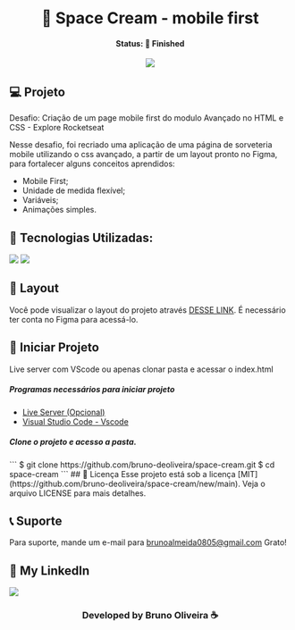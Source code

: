 <h1 align="center"> 🍦 Space Cream - mobile first </h1>
<h4 align="center"> Status: 🚀 Finished </h4>

<p align="center">
  <img src="https://github.com/bruno-deoliveira/space-cream/assets/109918729/e4b12d2b-d8a3-4b16-889a-35919571b0dc"
</p>


## 💻 Projeto
Desafio: Criação de um page mobile first do modulo Avançado no HTML e CSS - Explore Rocketseat

Nesse desafio, foi recriado uma aplicação de uma página de sorveteria mobile utilizando o css avançado, a partir de um layout pronto no Figma, para fortalecer alguns conceitos aprendidos:
- Mobile First;
- Unidade de medida flexível;
- Variáveis;
- Animações simples.

## 🚀 Tecnologias Utilizadas:
<div>
  <img src="https://img.shields.io/badge/HTML5-E34F26?style=for-the-badge&logo=html5&logoColor=white"/>
  <img src="https://img.shields.io/badge/CSS3-1572B6?style=for-the-badge&logo=css3&logoColor=white"/>
</div>

## 🔖 Layout
Você pode visualizar o layout do projeto através [DESSE LINK](https://www.figma.com/file/hBUWF6WigGSpEBHmvS7OSh/Stage-03---Mobile-First-(Copy)?type=design&node-id=0-1&mode=design&t=TA6T5XPDLSzpC9sY-0). É necessário ter conta no Figma para acessá-lo.

## 💾 Iniciar Projeto
Live server com VScode ou apenas clonar pasta e acessar o index.html
<h5> Programas necessários para iniciar projeto </h5>

- [Live Server (Opcional)](https://marketplace.visualstudio.com/items?itemName=ritwickdey.LiveServer)
- [Visual Studio Code - Vscode](https://code.visualstudio.com/)

<h5> Clone o projeto e acesso a pasta. </h5>
```
$ git clone https://github.com/bruno-deoliveira/space-cream.git
$ cd space-cream
```
## 📝 Licença
Esse projeto está sob a licença [MIT](https://github.com/bruno-deoliveira/space-cream/new/main). Veja o arquivo LICENSE para mais detalhes.

## 📞 Suporte
Para suporte, mande um e-mail para brunoalmeida0805@gmail.com Grato!

## 🔎 My LinkedIn 
<a href="https://www.linkedin.com/in/bruno-almeida-deoliveira"><img src="https://img.shields.io/badge/LinkedIn-0077B5?style=for-the-badge&logo=linkedin&logoColor=white"/></a>

<h3 align="center">Developed by Bruno Oliveira ☕</h3>
